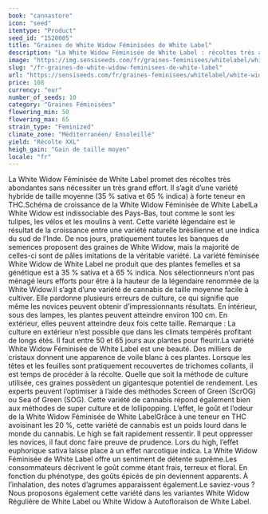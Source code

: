 ```yaml
---
book: "cannastore"
icon: "seed"
itemtype: "Product"
seed_id: "1520005"
title: "Graines de White Widow Féminisées de White Label"
description: "La White Widow Féminisée de White Label : récoltes très abondantes, sans grand effort. Trichomes : blancs et scintillants comme des cristaux."
image: "https://img.sensiseeds.com/fr/graines-feminisees/whitelabel/white-widow-femelle-image.png"
slug: "/fr-graines-de-white-widow-feminisees-de-white-label"
url: "https://sensiseeds.com/fr/graines-feminisees/whitelabel/white-widow-femelle?a_aid=cannastore"
price: 108
currency: "eur"
number_of_seeds: 10
category: "Graines Féminisées"
flowering_min: 50
flowering_max: 65
strain_type: "Feminized"
climate_zone: "Méditerranéen/ Ensoleillé"
yield: "Récolte XXL"
heigh_gain: "Gain de taille moyen"
locale: "fr"
---
```

La White Widow Féminisée de White Label promet des récoltes très abondantes sans nécessiter un très grand effort. Il s’agit d’une variété hybride de taille moyenne (35 % sativa et 65 % indica) à forte teneur en THC.Schéma de croissance de la White Widow Féminisée de White LabelLa White Widow est indissociable des Pays-Bas, tout comme le sont les tulipes, les vélos et les moulins à vent. Cette variété légendaire est le résultat de la croissance entre une variété naturelle brésilienne et une indica du sud de l’Inde. De nos jours, pratiquement toutes les banques de semences proposent des graines de White Widow, mais la majorité de celles-ci sont de pâles imitations de la véritable variété. La variété féminisée White Widow de White Label ne produit que des plantes femelles et sa génétique est à 35 % sativa et à 65 % indica. Nos sélectionneurs n’ont pas ménagé leurs efforts pour être à la hauteur de la légendaire renommée de la White Widow.Il s’agit d’une variété de cannabis de taille moyenne facile à cultiver. Elle pardonne plusieurs erreurs de culture, ce qui signifie que même les novices peuvent obtenir d’impressionnants résultats. En intérieur, sous des lampes, les plantes peuvent atteindre environ 100 cm. En extérieur, elles peuvent atteindre deux fois cette taille. Remarque : La culture en extérieur n’est possible que dans les climats tempérés profitant de longs étés. Il faut entre 50 et 65 jours aux plantes pour fleurir.La variété White Widow Féminisée de White Label est une beauté. Des milliers de cristaux donnent une apparence de voile blanc à ces plantes. Lorsque les têtes et les feuilles sont pratiquement recouvertes de trichomes collants, il est temps de procéder à la récolte. Quelle que soit la méthode de culture utilisée, ces graines possèdent un gigantesque potentiel de rendement. Les experts peuvent l’optimiser à l’aide des méthodes Screen of Green (ScrOG) ou Sea of Green (SOG). Cette variété de cannabis répond également bien aux méthodes de super culture et de lollipopping. L’effet, le goût et l’odeur de la White Widow Féminisée de White LabelGrâce à une teneur en THC avoisinant les 20 %, cette variété de cannabis est un poids lourd dans le monde du cannabis. Le high se fait rapidement ressentir. Il peut oppresser les novices, il faut donc faire preuve de prudence. Lors du high, l’effet euphorique sativa laisse place à un effet narcotique indica. La White Widow Féminisée de White Label offre un sentiment de détente suprême.Les consommateurs décrivent le goût comme étant frais, terreux et floral. En fonction du phénotype, des goûts épicés de pin deviennent apparents. À l’inhalation, des notes d’agrumes apparaissent également.Le saviez-vous ?Nous proposons également cette variété dans les variantes White Widow Régulière de White Label ou White Widow à Autofloraison de White Label.
